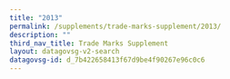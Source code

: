 ```yaml
---
title: "2013"
permalink: /supplements/trade-marks-supplement/2013/
description: ""
third_nav_title: Trade Marks Supplement
layout: datagovsg-v2-search
datagovsg-id: d_7b422658413f67d9be4f90267e96c0c6
---
```

